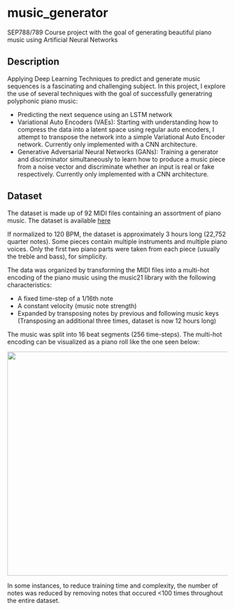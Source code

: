# music_generator
SEP788/789 Course project with the goal of generating beautiful piano music using Artificial Neural Networks

## Description
Applying Deep Learning Techniques to predict and generate music sequences is a fascinating and challenging subject. In this project, I explore the use of several techniques with the goal of successfully generatring polyphonic piano music:
- Predicting the next sequence using an LSTM network
- Variational Auto Encoders (VAEs): Starting with understanding how to compress the data into a latent space using regular auto encoders, I attempt to transpose the network into a simple Variational Auto Encoder network. Currently only implemented with a CNN architecture.
- Generative Adversarial Neural Networks (GANs): Training a generator and discriminator simultaneously to learn how to produce a music piece from a noise vector and discriminate whether an input is real or fake respectively. Currently only implemented with a CNN architecture.


## Dataset
The dataset is made up of 92 MIDI files containing an assortment of piano music. The dataset is available [here](https://github.com/Skuldur/Classical-Piano-Composer)

If normalized to 120 BPM, the dataset is approximately 3 hours long (22,752 quarter notes). Some pieces contain multiple instruments and multiple piano voices. Only the first two piano parts were taken from each piece (usually the treble and bass), for simplicity.

The data was organized by transforming the MIDI files into a multi-hot encoding of the piano music using the music21 library with the following characteristics:
- A fixed time-step of a 1/16th note
- A constant velocity (music note strength)
- Expanded by transposing notes by previous and following music keys (Transposing an additional three times, dataset is now 12 hours long)

The music was split into 16 beat segments (256 time-steps). The multi-hot encoding can be visualized as a piano roll like the one seen below:

<img src="https://user-images.githubusercontent.com/78668152/147271813-9e774620-ad6e-4023-879f-dd880c868d4c.png" width="512">

In some instances, to reduce training time and complexity, the number of notes was reduced by removing notes that occured <100 times throughout the entire dataset.




